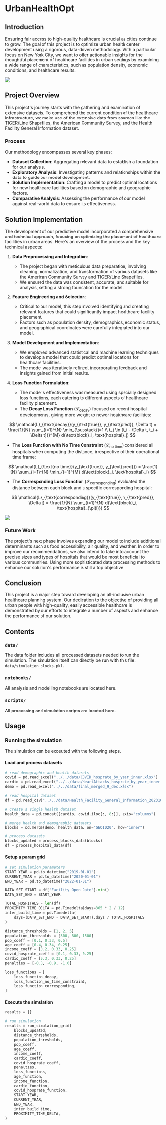# UrbanHealthOpt
## Introduction
Ensuring fair access to high-quality healthcare is crucial as cities continue to grow. The goal of this project is to optimize urban health center development using a rigorous, data-driven methodology. With a particular focus on New York City, we want to offer actionable insights for the thoughtful placement of healthcare facilities in urban settings by examining a wide range of characteristics, such as population density, economic conditions, and healthcare results.

![](/assets/densityofhospitals.png)

## Project Overview
This project's journey starts with the gathering and examination of extensive datasets. To comprehend the current condition of the healthcare infrastructure, we make use of the extensive data from sources like the TIGER/Line Shapefiles, the American Community Survey, and the Health Facility General Information dataset.


### Process
Our methodology encompasses several key phases:
- **Dataset Collection**: Aggregating relevant data to establish a foundation for our analysis.
- **Exploratory Analysis**: Investigating patterns and relationships within the data to guide our model development.
- **Solution Implementation**: Crafting a model to predict optimal locations for new healthcare facilities based on demographic and geographic factors.
- **Comparative Analysis**: Assessing the performance of our model against real-world data to ensure its effectiveness.

## Solution Implementation

The development of our predictive model incorporated a comprehensive and technical approach, focusing on optimizing the placement of healthcare facilities in urban areas. Here's an overview of the process and the key technical aspects:

1. **Data Preprocessing and Integration**: 
   - The project began with meticulous data preparation, involving cleaning, normalization, and transformation of various datasets like the American Community Survey and TIGER/Line Shapefiles.
   - We ensured the data was consistent, accurate, and suitable for analysis, setting a strong foundation for the model.

2. **Feature Engineering and Selection**: 
   - Critical to our model, this step involved identifying and creating relevant features that could significantly impact healthcare facility placement.
   - Factors such as population density, demographics, economic status, and geographical coordinates were carefully integrated into our model.

3. **Model Development and Implementation**: 
   - We employed advanced statistical and machine learning techniques to develop a model that could predict optimal locations for healthcare facilities.
   - The model was iteratively refined, incorporating feedback and insights gained from initial results.

4. **Loss Function Formulation**: 
   - The model's effectiveness was measured using specially designed loss functions, each catering to different aspects of healthcare facility placement.
   - The **Decay Loss Function** ($\mathcal{L}_{\text{decay}}$) focused on recent hospital developments, giving more weight to newer healthcare facilities:
  
$$
 \mathcal{L}_{\text{decay}}(y_{\text{true}}, y_{\text{pred}}, \Delta t) = \frac{1}{N} \sum_{i=1}^{N} \min_{\substack{j=1 \\ t_j \in [t_i - \Delta t, t_i + \Delta t]}}^{M} d(\text{block}_i, \text{hospital}_j)
$$
   
   - The **Loss Function with No Time Constraint** ($\mathcal{L}_{\text{no time}}$) considered all hospitals when computing the distance, irrespective of their operational time frame:

$$
     \mathcal{L}_{\text{no time}}(y_{\text{true}}, y_{\text{pred}}) = \frac{1}{N} \sum_{i=1}^{N} \min_{j=1}^{M} d(\text{block}_i, \text{hospital}_j)
$$

   - The **Corresponding Loss Function** ($\mathcal{L}_{\text{corresponding}}$) evaluated the distance between each block and a specific corresponding hospital:

$$
     \mathcal{L}_{\text{corresponding}}(y_{\text{true}}, y_{\text{pred}}, \Delta t) = \frac{1}{N} \sum_{i=1}^{N} d(\text{block}_i, \text{hospital}_{\pi(i)})
$$




![](/assets/distance_threshold_variations.png)


### Future Work
The project's next phase involves expanding our model to include additional determinants such as food accessibility, air quality, and weather. In order to improve our recommendations, we also intend to take into account the precise sizes and types of hospitals that would be most beneficial to various communities. Using more sophisticated data processing methods to enhance our solution's performance is still a top objective.

## Conclusion
This project is a major step toward developing an all-inclusive urban healthcare planning system. Our dedication to the objective of providing all urban people with high-quality, easily accessible healthcare is demonstrated by our efforts to integrate a number of aspects and enhance the performance of our solution.


## Contents
### `data/`
The data folder includes all processed datasets needed to run the simulation. The simulation itself can directly be run with this file: `data/simulation_blocks.pkl`.

### `notebooks/`
All analysis and modelling notebooks are located here.

### `scripts/`
All processing and simulation scripts are located here.

## Usage

### Running the simulation
The simulation can be exceuted with the following steps.

#### Load and process datasets
```python
# read demographic and health datasets
covid = pd.read_excel("../../data/COVID_hosprate_by_year_inner.xlsx")
cardio = pd.read_excel("../../data/HeartAttacks_hosprate_by_year_inner.xlsx")
demo = pd.read_excel("../../data/final_merged_9_dec.xlsx")

# read hospital dataset
df = pd.read_csv("../../data/Health_Facility_General_Information_20231025.csv")

# create a single health dataset
health_data = pd.concat([cardio, covid.iloc[:, 8:]], axis="columns")

# merge health and demographic datasets
blocks = pd.merge(demo, health_data, on="GEOID20", how="inner")

# process datasets
blocks_updated = process_blocks_data(blocks)
df = process_hospital_data(df)
```

#### Setup a param grid
```python
# set simulation parameters
START_YEAR = pd.to_datetime("2019-01-01")
CURRENT_YEAR = pd.to_datetime("2020-01-01")
END_YEAR = pd.to_datetime("2022-01-01")

DATA_SET_START = df["Facility Open Date"].min()
DATA_SET_END = START_YEAR

TOTAL_HOSPITALS = len(df)
PROXIMITY_TIME_DELTA = pd.Timedelta(days=365 * 2 / 12)
inter_build_time = pd.Timedelta(
    days=(DATA_SET_END - DATA_SET_START).days / TOTAL_HOSPITALS
)

distance_thresholds = [1, 2, 5]
population_thresholds = [300, 800, 1500]
pop_coeff = [0.1, 0.33, 0.5]
age_coeff = [0.4, 0.34, 0.25]
income_coeff = [0.2, 0.33, 0.25]
covid_hosprate_coeff = [0.1, 0.33, 0.25]
cardio_coeff = [0.3, 0.33, 0.25]
penalties = [-0.8, -0.9, -1.0]

loss_functions = [
    loss_function_decay,
    loss_function_no_time_constraint,
    loss_function_corresponding,
]
```

#### Execute the simulation
```python
results = {}

# run simulation
results = run_simulation_grid(
    blocks_updated,
    distance_thresholds,
    population_thresholds,
    pop_coeff,
    age_coeff,
    income_coeff,
    cardio_coeff,
    covid_hosprate_coeff,
    penalties,
    loss_functions,
    age_function,
    income_function,
    cardio_function,
    covid_hosprate_function,
    START_YEAR,
    CURRENT_YEAR,
    END_YEAR,
    inter_build_time,
    PROXIMITY_TIME_DELTA,
)
```